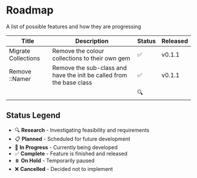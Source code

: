# Roadmap

A list of possible features and how they are progressing

| Title | Description | Status | Released |
|-------|-------------|--------|----------|
| Migrate Collections | Remove the colour collections to their own gem | ✅ | v0.1.1 |
| Remove ::Namer | Remove the sub-class and have the init be called from the base class | ✅ | v0.1.1 |
|  |  | 🔍 |  |

## Status Legend

- 🔍 **Research** - Investigating feasibility and requirements
- 📋 **Planned** - Scheduled for future development
- 🚧 **In Progress** - Currently being developed
- ✅ **Complete** - Feature is finished and released
- ⏸️ **On Hold** - Temporarily paused
- ❌ **Cancelled** - Decided not to implement
